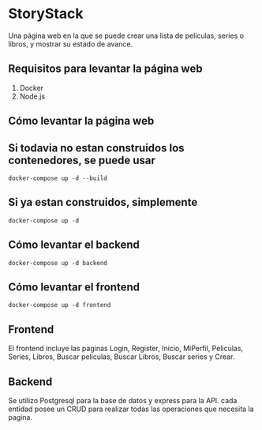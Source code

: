 # StoryStack
Una página web en la que se puede crear una lista de películas, series o libros, y mostrar su estado de avance.
## Requisitos para levantar la página web
1. Docker
2. Node.js
## Cómo levantar la página web

## Si todavia no estan construidos los contenedores, se puede usar
```
docker-compose up -d --build
```
## Si ya estan construidos, simplemente
```
docker-compose up -d
```
## Cómo levantar el backend
```
docker-compose up -d backend
```
## Cómo levantar el frontend
```
docker-compose up -d frontend
```
## Frontend
El frontend incluye las paginas Login, Register, Inicio, MiPerfil, Peliculas, Series, Libros, Buscar peliculas, Buscar Libros, Buscar series y Crear.

## Backend
Se utilizo Postgresql para la base de datos y express para la API. cada entidad posee un CRUD para realizar todas las operaciones que necesita la pagina.
